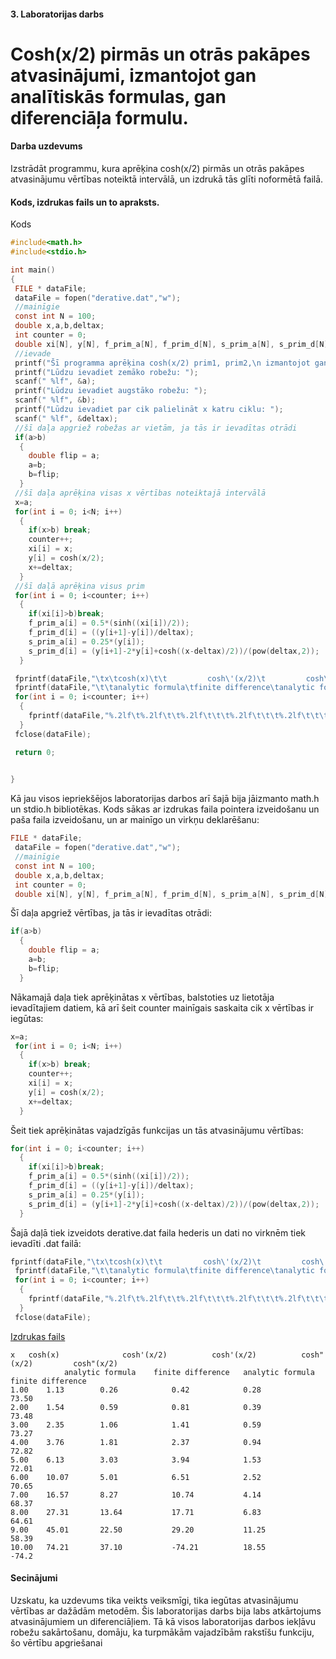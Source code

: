 #### 3. Laboratorijas darbs
# Cosh(x/2) pirmās un otrās pakāpes atvasinājumi, izmantojot gan analītiskās formulas, gan diferenciāļa formulu.
#### Darba uzdevums
Izstrādāt programmu, kura aprēķina cosh(x/2) pirmās un otrās pakāpes atvasinājumu vērtības noteiktā intervālā, un izdrukā tās glīti noformētā failā.
#### Kods, izdrukas fails un to apraksts.
Kods
```c
#include<math.h>
#include<stdio.h>

int main()
{
 FILE * dataFile;
 dataFile = fopen("derative.dat","w");
 //mainīgie
 const int N = 100;
 double x,a,b,deltax;
 int counter = 0;
 double xi[N], y[N], f_prim_a[N], f_prim_d[N], s_prim_a[N], s_prim_d[N];
 //ievade
 printf("Šī programma aprēķina cosh(x/2) prim1, prim2,\n izmantojot gan analītisko formulu, gan diferenic.\n");
 printf("Lūdzu ievadiet zemāko robežu: ");
 scanf(" %lf", &a);
 printf("Lūdzu ievadiet augstāko robežu: ");
 scanf(" %lf", &b);
 printf("Lūdzu ievadiet par cik palielināt x katru ciklu: ");
 scanf(" %lf", &deltax);
 //šī daļa apgriež robežas ar vietām, ja tās ir ievadītas otrādi
 if(a>b)
  {
    double flip = a;
    a=b;
    b=flip;
  }
 //šī daļa aprēķina visas x vērtības noteiktajā intervālā
 x=a;
 for(int i = 0; i<N; i++)
  {
    if(x>b) break;
    counter++;
    xi[i] = x;
    y[i] = cosh(x/2);
    x+=deltax;
  }
 //šī daļā aprēķina visus prim
 for(int i = 0; i<counter; i++)
  {
    if(xi[i]>b)break;
    f_prim_a[i] = 0.5*(sinh((xi[i])/2));
    f_prim_d[i] = ((y[i+1]-y[i])/deltax);
    s_prim_a[i] = 0.25*(y[i]);
    s_prim_d[i] = (y[i+1]-2*y[i]+cosh((x-deltax)/2))/(pow(deltax,2));
  }

 fprintf(dataFile,"\tx\tcosh(x)\t\t         cosh\'(x/2)\t         cosh\'(x/2)\t         cosh\"(x/2)\t        cosh\"(x/2)\n");
 fprintf(dataFile,"\t\tanalytic formula\tfinite difference\tanalytic formula\tfinite difference\n");
 for(int i = 0; i<counter; i++)
  {
    fprintf(dataFile,"%.2lf\t%.2lf\t\t%.2lf\t\t\t%.2lf\t\t\t%.2lf\t\t\t%.2lf\n", xi[i], y[i], f_prim_a[i], f_prim_d[i], s_prim_a[i], s_prim_d[i]);
  }
 fclose(dataFile);

 return 0;

 
}
```
Kā jau visos iepriekšējos laboratorijas darbos arī šajā bija jāizmanto math.h un stdio.h bibliotēkas.
Kods sākas ar izdrukas faila pointera izveidošanu un paša faila izveidošanu, un ar mainīgo un virkņu deklarēšanu:
```c
FILE * dataFile;
 dataFile = fopen("derative.dat","w");
 //mainīgie
 const int N = 100;
 double x,a,b,deltax;
 int counter = 0;
 double xi[N], y[N], f_prim_a[N], f_prim_d[N], s_prim_a[N], s_prim_d[N];
```
Šī daļa apgriež vērtības, ja tās ir ievadītas otrādi:
```c
if(a>b)
  {
    double flip = a;
    a=b;
    b=flip;
  }
  ```
Nākamajā daļa tiek aprēķinātas x vērtības, balstoties uz lietotāja ievadītajiem datiem, kā arī šeit counter mainīgais saskaita cik x vērtības ir iegūtas:
```c
x=a;
 for(int i = 0; i<N; i++)
  {
    if(x>b) break;
    counter++;
    xi[i] = x;
    y[i] = cosh(x/2);
    x+=deltax;
  }
```
Šeit tiek aprēķinātas vajadzīgās funkcijas un tās atvasinājumu vērtības:
```c
for(int i = 0; i<counter; i++)
  {
    if(xi[i]>b)break;
    f_prim_a[i] = 0.5*(sinh((xi[i])/2));
    f_prim_d[i] = ((y[i+1]-y[i])/deltax);
    s_prim_a[i] = 0.25*(y[i]);
    s_prim_d[i] = (y[i+1]-2*y[i]+cosh((x-deltax)/2))/(pow(deltax,2));
  }
  ```
Šajā daļā tiek izveidots derative.dat faila hederis un dati no virknēm tiek ievadīti .dat failā:
```c
fprintf(dataFile,"\tx\tcosh(x)\t\t         cosh\'(x/2)\t         cosh\'(x/2)\t         cosh\"(x/2)\t        cosh\"(x/2)\n");
 fprintf(dataFile,"\t\tanalytic formula\tfinite difference\tanalytic formula\tfinite difference\n");
 for(int i = 0; i<counter; i++)
  {
    fprintf(dataFile,"%.2lf\t%.2lf\t\t%.2lf\t\t\t%.2lf\t\t\t%.2lf\t\t\t%.2lf\n", xi[i], y[i], f_prim_a[i], f_prim_d[i], s_prim_a[i], s_prim_d[i]);
  }
 fclose(dataFile);
 ```
[Izdrukas fails](https://github.com/ArtursZeibots/RTR105/blob/master/LD3/derative.dat)
```
x	cosh(x)		         cosh'(x/2)	         cosh'(x/2)	         cosh"(x/2)	        cosh"(x/2)
			analytic formula	finite difference	analytic formula	finite difference
1.00	1.13		0.26			0.42			0.28			73.50
2.00	1.54		0.59			0.81			0.39			73.48
3.00	2.35		1.06			1.41			0.59			73.27
4.00	3.76		1.81			2.37			0.94			72.82
5.00	6.13		3.03			3.94			1.53			72.01
6.00	10.07		5.01			6.51			2.52			70.65
7.00	16.57		8.27			10.74			4.14			68.37
8.00	27.31		13.64			17.71			6.83			64.61
9.00	45.01		22.50			29.20			11.25			58.39
10.00	74.21		37.10			-74.21			18.55			-74.2
```
#### Secinājumi
Uzskatu, ka uzdevums tika veikts veiksmīgi, tika iegūtas atvasinājumu vērtības ar dažādām metodēm.
Šis laboratorijas darbs bija labs atkārtojums atvasinājumiem un diferenciāļiem.
Tā kā visos laboratorijas darbos iekļāvu robežu sakārtošanu, domāju, ka turpmākām vajadzībām rakstīšu funkciju, šo vērtību apgriešanai

